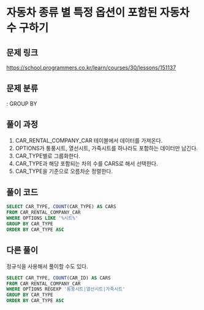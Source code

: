 # 자동차 종류 별 특정 옵션이 포함된 자동차 수 구하기

## 문제 링크

https://school.programmers.co.kr/learn/courses/30/lessons/151137

## 문제 분류

: GROUP BY

## 풀이 과정

1. CAR_RENTAL_COMPANY_CAR 테이블에서 데이터를 가져온다.
2. OPTIONS가 퉁풍시트, 열선시트, 가죽시트를 하나라도 포함하는 데이터만 남긴다.
3. CAR_TYPE별로 그룹화한다.
4. CAR_TYPE과 해당 포함되는 차의 수를 CARS로 해서 선택한다.
5. CAR_TYPE을 기준으로 오름차순 정렬한다.

## 풀이 코드

```sql
SELECT CAR_TYPE, COUNT(CAR_TYPE) AS CARS
FROM CAR_RENTAL_COMPANY_CAR
WHERE OPTIONS LIKE '%시트%'
GROUP BY CAR_TYPE
ORDER BY CAR_TYPE ASC
```

## 다른 풀이

정규식을 사용해서 풀이할 수도 있다.

```sql
SELECT CAR_TYPE, COUNT(CAR_ID) AS CARS
FROM CAR_RENTAL_COMPANY_CAR
WHERE OPTIONS REGEXP '통풍시트|열선시트|가죽시트'
GROUP BY CAR_TYPE
ORDER BY CAR_TYPE ASC
```
